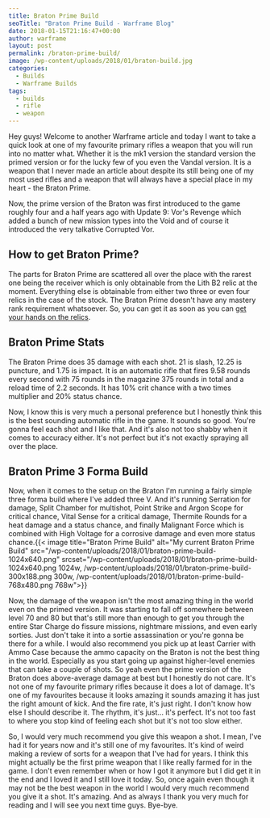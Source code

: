 ```yaml
---
title: Braton Prime Build
seoTitle: "Braton Prime Build - Warframe Blog"
date: 2018-01-15T21:16:47+00:00
author: warframe
layout: post
permalink: /braton-prime-build/
image: /wp-content/uploads/2018/01/braton-build.jpg
categories:
  - Builds
  - Warframe Builds
tags:
  - builds
  - rifle
  - weapon
---
```

Hey guys! Welcome to another Warframe article and today I want to take a quick look at one of my favourite primary rifles<!--more--> a weapon that you will run into no matter what. Whether it is the mk1 version the standard version the primed version or for the lucky few of you even the Vandal version. It is a weapon that I never made an article about despite its still being one of my most used rifles and a weapon that will always have a special place in my heart - the Braton Prime.

Now, the prime version of the Braton was first introduced to the game roughly four and a half years ago with Update 9: Vor's Revenge which added a bunch of new mission types into the Void and of course it introduced the very talkative Corrupted Vor.

## How to get Braton Prime?

The parts for Braton Prime are scattered all over the place with the rarest one being the receiver which is only obtainable from the Lith B2 relic at the moment. Everything else is obtainable from either two three or even four relics in the case of the stock. The Braton Prime doesn't have any mastery rank requirement whatsoever. So, you can get it as soon as you can [get your hands on the relics](https://warframeblog.com/how-to-farm-relics/).

## Braton Prime Stats

The Braton Prime does 35 damage with each shot. 21 is slash, 12.25 is puncture, and 1.75 is impact. It is an automatic rifle that fires 9.58 rounds every second with 75 rounds in the magazine 375 rounds in total and a reload time of 2.2 seconds. It has 10% crit chance with a two times multiplier and 20% status chance.

Now, I know this is very much a personal preference but I honestly think this is the best sounding automatic rifle in the game. It sounds so good. You're gonna feel each shot and I like that. And it's also not too shabby when it comes to accuracy either. It's not perfect but it's not exactly spraying all over the place.

## Braton Prime 3 Forma Build

Now, when it comes to the setup on the Braton I'm running a fairly simple three forma build where I've added three V. And it's running Serration for damage, Split Chamber for multishot, Point Strike and Argon Scope for critical chance, Vital Sense for a critical damage, Thermite Rounds for a heat damage and a status chance, and finally Malignant Force which is combined with High Voltage for a corrosive damage and even more status chance.{{< image title="Braton Prime Build" alt="My current Braton Prime Build" src="/wp-content/uploads/2018/01/braton-prime-build-1024x640.png" srcset="/wp-content/uploads/2018/01/braton-prime-build-1024x640.png 1024w, /wp-content/uploads/2018/01/braton-prime-build-300x188.png 300w, /wp-content/uploads/2018/01/braton-prime-build-768x480.png 768w">}}

Now, the damage of the weapon isn't the most amazing thing in the world even on the primed version. It was starting to fall off somewhere between level 70 and 80 but that's still more than enough to get you through the entire Star Charge do fissure missions, nightmare missions, and even early sorties. Just don't take it into a sortie assassination or you're gonna be there for a while. I would also recommend you pick up at least Carrier with Ammo Case because the ammo capacity on the Braton is not the best thing in the world. Especially as you start going up against higher-level enemies that can take a couple of shots. So yeah even the prime version of the Braton does above-average damage at best but I honestly do not care. It's not one of my favourite primary rifles because it does a lot of damage. It's one of my favourites because it looks amazing it sounds amazing it has just the right amount of kick. And the fire rate, it's just right. I don't know how else I should describe it. The rhythm, it's just&#8230; it's perfect. It's not too fast to where you stop kind of feeling each shot but it's not too slow either.

So, I would very much recommend you give this weapon a shot. I mean, I've had it for years now and it's still one of my favourites. It's kind of weird making a review of sorts for a weapon that I've had for years. I think this might actually be the first prime weapon that I like really farmed for in the game. I don't even remember when or how I got it anymore but I did get it in the end and I loved it and I still love it today. So, once again even though it may not be the best weapon in the world I would very much recommend you give it a shot. It's amazing. And as always I thank you very much for reading and I will see you next time guys. Bye-bye.